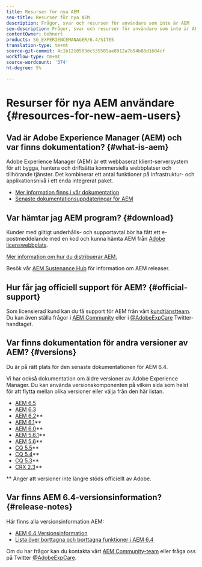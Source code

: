 ```yaml
---
title: Resurser för nya AEM
seo-title: Resurser för nya AEM
description: Frågor, svar och resurser för användare som inte är AEM
seo-description: Frågor, svar och resurser för användare som inte är AEM
contentOwner: bohnert
products: SG_EXPERIENCEMANAGER/6.4/SITES
translation-type: tm+mt
source-git-commit: 4c1b1210503dc535585ae8912a7b94b88d1604cf
workflow-type: tm+mt
source-wordcount: '374'
ht-degree: 5%

---
```



# Resurser för nya AEM användare {#resources-for-new-aem-users}

## Vad är Adobe Experience Manager (AEM) och var finns dokumentation? {#what-is-aem}

Adobe Experience Manager (AEM) är ett webbaserat klient-serversystem för att bygga, hantera och driftsätta kommersiella webbplatser och tillhörande tjänster. Det kombinerar ett antal funktioner på infrastruktur- och applikationsnivå i ett enda integrerat paket.

* [Mer information finns i vår dokumentation](/help/sites-deploying/home.md)
* [Senaste dokumentationsuppdateringar för AEM](https://helpx.adobe.com/experience-manager/documentation-updates.html)

## Var hämtar jag AEM program? {#download}

Kunder med giltigt underhålls- och supportavtal bör ha fått ett e-postmeddelande med en kod och kunna hämta AEM från [Adobe licenswebbplats](http://licensing.adobe.com/).

[Mer information om hur du distribuerar AEM.](/help/sites-deploying/home.md)

Besök vår [AEM Sustenance Hub](https://helpx.adobe.com/experience-manager/aem-releases-updates.html) för information om AEM releaser.

## Hur får jag officiell support för AEM? {#official-support}

Som licensierad kund kan du få support för AEM från vårt [kundtjänstteam](https://helpx.adobe.com/marketing-cloud/contact-support.html). Du kan även ställa frågor i [AEM Community](https://forums.adobe.com/community/experience-cloud/marketing-cloud/experience-manager) eller i [@AdobeExpCare](https://twitter.com/adobeexpcare) Twitter-handtaget.

## Var finns dokumentation för andra versioner av AEM? {#versions}

Du är på rätt plats för den senaste dokumentationen för AEM 6.4.

Vi har också dokumentation om äldre versioner av Adobe Experience Manager. Du kan använda versionskomponenten på vilken sida som helst för att flytta mellan olika versioner eller välja från den här listan.

* [AEM 6.5](https://helpx.adobe.com/support/experience-manager/6-5.html)
* [AEM 6.3](https://helpx.adobe.com/support/experience-manager/6-3.html)
* [AEM 6.2](https://helpx.adobe.com/support/experience-manager/6-2.html)**
* [AEM 6.1](https://docs.adobe.com/docs/en/aem/6-1.html)**
* [AEM 6.0](https://docs.adobe.com/docs/en/aem/6-0.html)**
* [AEM 5.6.1](https://helpx.adobe.com/experience-manager/aem-previous-versions.html)**
* [AEM 5.6](https://helpx.adobe.com/experience-manager/aem-previous-versions.html)**
* [CQ 5.5](https://helpx.adobe.com/experience-manager/aem-previous-versions.html)**
* [CQ 5.4](https://helpx.adobe.com/experience-manager/aem-previous-versions.html)**
* [CQ 5.3](https://helpx.adobe.com/experience-manager/aem-previous-versions.html)**
* [CRX 2.3](https://helpx.adobe.com/experience-manager/aem-previous-versions.html)**

** Anger att versioner inte längre stöds officiellt av Adobe.

## Var finns AEM 6.4-versionsinformation? {#release-notes}

Här finns alla versionsinformation AEM:

* [AEM 6.4 Versionsinformation](/help/release-notes/home.md)
* [Lista över borttagna och borttagna funktioner i AEM 6.4](/help/release-notes/deprecated-removed-features.md)

Om du har frågor kan du kontakta vårt [AEM Community-team](http://help-forums.adobe.com/content/adobeforums/en/experience-manager-forum/adobe-experience-manager.html) eller fråga oss på Twitter [@AdobeExpCare](https://twitter.com/adobeexpcare).
